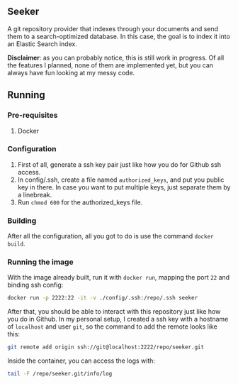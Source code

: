 ## Seeker

A git repository provider that indexes through your documents and send them to a search-optimized database. In this case, the goal is to index it into an Elastic Search index.

**Disclaimer**: as you can probably notice, this is still work in progress. Of all the features I planned, none of them are implemented yet, but you can always have fun looking at my messy code.

## Running

### Pre-requisites

1. Docker

### Configuration

1. First of all, generate a ssh key pair just like how you do for Github ssh access.
2. In config/.ssh, create a file named `authorized_keys`, and put you public key in there. In case you want to put multiple keys, just separate them by a linebreak.
3. Run `chmod 600` for the authorized_keys file.

### Building

After all the configuration, all you got to do is use the command `docker build`.

### Running the image

With the image already built, run it with `docker run`, mapping the port `22` and binding ssh config:

```sh
docker run -p 2222:22 -it -v ./config/.ssh:/repo/.ssh seeker
```

After that, you should be able to interact with this repository just like how you do in Github. In my personal setup, I created a ssh key with a hostname of `localhost` and user `git`, so the command to add the remote looks like this:

```sh
git remote add origin ssh://git@localhost:2222/repo/seeker.git
```

Inside the container, you can access the logs with:

```bash
tail -F /repo/seeker.git/info/log
```
